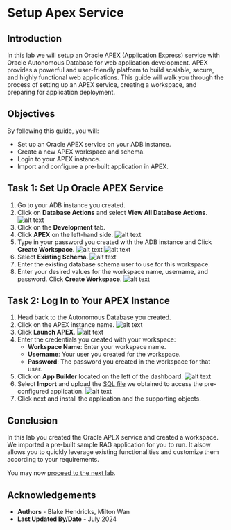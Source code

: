 # Setup Apex Service

## Introduction

In this lab we will setup an Oracle APEX (Application Express) service with Oracle Autonomous Database for web application development. APEX provides a powerful and user-friendly platform to build scalable, secure, and highly functional web applications. This guide will walk you through the process of setting up an APEX service, creating a workspace, and preparing for application deployment.

## Objectives

By following this guide, you will:

- Set up an Oracle APEX service on your ADB instance.
- Create a new APEX workspace and schema.
- Login to your APEX instance.
- Import and configure a pre-built application in APEX.

## Task 1: Set Up Oracle APEX Service

1. Go to your ADB instance you created.
2. Click on **Database Actions** and select **View All Database Actions**.
![alt text](images/databaseactions.png)
3. Click on the **Development** tab.
4. Click **APEX** on the left-hand side.
![alt text](images/dbactionsapex.png)
5. Type in your password you created with the ADB instance and Click **Create Workspace**.
![alt text](images/dbactionspassword.png)
![alt text](images/dbactionscreateworkspace.png)
6. Select **Existing Schema**.
![alt text](images/dbactionsexistingschema.png)
7. Enter the existing database schema user to use for this workspace.
8. Enter your desired values for the workspace name, username, and password. Click **Create Workspace**.
![alt text](images/dbactionscredentials.png)


## Task 2: Log In to Your APEX Instance

1. Head back to the Autonomous Database you created.
2. Click on the APEX instance name.
![alt text](images/dbaccessapexinstance.png)
3. Click **Launch APEX**.
![alt text](images/dbactionlaunchapex.png)
4. Enter the credentials you created with your workspace:
   - **Workspace Name**: Enter your workspace name.
   - **Username**: Your user you created for the workspace.
   - **Password**: The password you created in the workspace for that user.
5. Click on **App Builder** located on the left of the dashboard.
![alt text](images/dbactionsappbuilder.png)
6. Select **Import** and upload the [SQL file](images/f100.sql) we obtained to access the pre-configured application. 
![alt text](images/dbactionsimport.png)
7. Click next and install the application and the supporting objects.

## Conclusion

In this lab you created the Oracle APEX service and created a workspace. We imported a pre-built sample RAG application for you to run.  It alsow allows you to quickly leverage existing functionalities and customize them according to your requirements. 

You may now [proceed to the next lab](#next).

## Acknowledgements
* **Authors** - Blake Hendricks, Milton Wan
* **Last Updated By/Date** -  July 2024